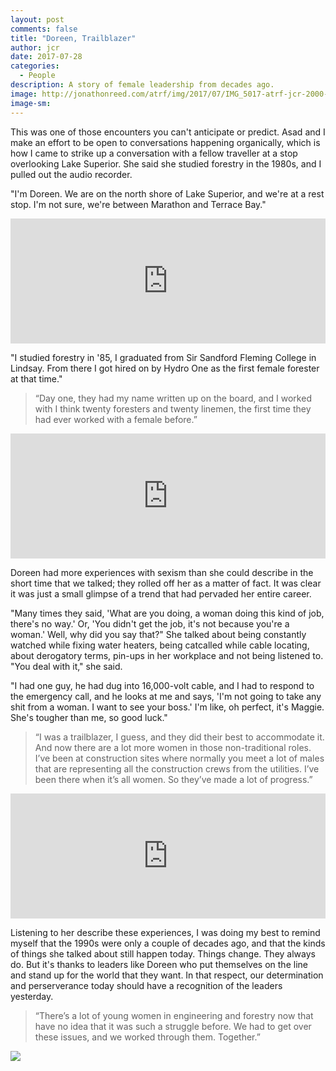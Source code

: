 ```yaml
---
layout: post
comments: false
title: "Doreen, Trailblazer"
author: jcr
date: 2017-07-28
categories:
  - People
description: A story of female leadership from decades ago.
image: http://jonathonreed.com/atrf/img/2017/07/IMG_5017-atrf-jcr-2000-web.jpg
image-sm:
--- 
```


This was one of those encounters you can't anticipate or predict. Asad and I make an effort to be open to conversations happening organically, which is how I came to strike up a conversation with a fellow traveller at a stop overlooking Lake Superior. She said she studied forestry in the 1980s, and I pulled out the audio recorder.

"I'm Doreen. We are on the north shore of Lake Superior, and we're at a rest stop. I'm not sure, we're between Marathon and Terrace Bay."

<iframe width="100%" height="200" scrolling="no" frameborder="no" src="https://w.soundcloud.com/player/?url=https%3A//api.soundcloud.com/tracks/348753695&amp;color=%23ff5500&amp;auto_play=false&amp;hide_related=false&amp;show_comments=true&amp;show_user=true&amp;show_reposts=false&amp;show_teaser=true&amp;visual=true"></iframe>

"I studied forestry in '85, I graduated from Sir Sandford Fleming College in Lindsay. From there I got hired on by Hydro One as the first female forester at that time."

<blockquote>&ldquo;Day one, they had my name written up on the board, and I worked with I think twenty foresters and twenty linemen, the first time they had ever worked with a female before.&rdquo;</blockquote>

<iframe width="100%" height="200" scrolling="no" frameborder="no" src="https://w.soundcloud.com/player/?url=https%3A//api.soundcloud.com/tracks/348753676&amp;color=%23ff5500&amp;auto_play=false&amp;hide_related=false&amp;show_comments=true&amp;show_user=true&amp;show_reposts=false&amp;show_teaser=true&amp;visual=true"></iframe>

Doreen had more experiences with sexism than she could describe in the short time that we talked; they rolled off her as a matter of fact. It was clear it was just a small glimpse of a trend that had pervaded her entire career.

"Many times they said, 'What are you doing, a woman doing this kind of job, there's no way.' Or, 'You didn't get the job, it's not because you're a woman.' Well, why did you say that?" She talked about being constantly watched while fixing water heaters, being catcalled while cable locating, about derogatory terms, pin-ups in her workplace and not being listened to. "You deal with it," she said.

"I had one guy, he had dug into 16,000-volt cable, and I had to respond to the emergency call, and he looks at me and says, 'I'm not going to take any shit from a woman. I want to see your boss.' I'm like, oh perfect, it's Maggie. She's tougher than me, so good luck."

<blockquote>&ldquo;I was a trailblazer, I guess, and they did their best to accommodate it. And now there are a lot more women in those non-traditional roles. I&rsquo;ve been at construction sites where normally you meet a lot of males that are representing all the construction crews from the utilities. I&rsquo;ve been there when it&rsquo;s all women. So they&rsquo;ve made a lot of progress.&rdquo;</blockquote>

<iframe width="100%" height="200" scrolling="no" frameborder="no" src="https://w.soundcloud.com/player/?url=https%3A//api.soundcloud.com/tracks/348753657&amp;color=%23ff5500&amp;auto_play=false&amp;hide_related=false&amp;show_comments=true&amp;show_user=true&amp;show_reposts=false&amp;show_teaser=true&amp;visual=true"></iframe>

Listening to her describe these experiences, I was doing my best to remind myself that the 1990s were only a couple of decades ago, and that the kinds of things she talked about still happen today. Things change. They always do. But it's thanks to leaders like Doreen who put themselves on the line and stand up for the world that they want. In that respect, our determination and perserverance today should have a recognition of the leaders yesterday.

<blockquote>&ldquo;There&rsquo;s a lot of young women in engineering and forestry now that have no idea that it was such a struggle before. We had to get over these issues, and we worked through them. Together.&rdquo;</blockquote>

<img src="http://jonathonreed.com/atrf/img/2017/07/IMG_5023-atrf-jcr-2000-web.jpg">